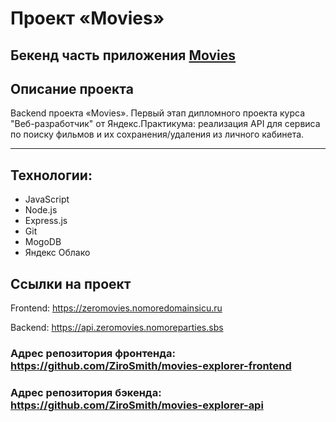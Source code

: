 # Проект «Movies»
## Бекенд часть приложения [Movies](https://github.com/ZiroSmith/movies-explorer-frontend)

## Описание проекта
Backend проекта «Movies». Первый этап дипломного проекта курса "Веб-разработчик" от Яндекс.Практикума: реализация API для сервиса по поиску фильмов и их сохранения/удаления из личного кабинета.

---
## Технологии:
- JavaScript
- Node.js
- Express.js
- Git
- MogoDB
- Яндекс Облако

## Ссылки на проект

Frontend: https://zeromovies.nomoredomainsicu.ru

Backend: https://api.zeromovies.nomoreparties.sbs

### Адрес репозитория фронтенда: https://github.com/ZiroSmith/movies-explorer-frontend
### Адрес репозитория бэкенда: https://github.com/ZiroSmith/movies-explorer-api


